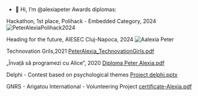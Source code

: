 - 👋 Hi, I’m @alexiapeter
Awards diplomas:

 Hackathon, 1st place, Polihack - Embedded Category, 2024
![PeterAlexiaPolihack2024](https://github.com/user-attachments/assets/1a25f26d-068e-4203-aecc-7212e4166b30)

 Heading for the future, AIESEC Cluj-Napoca, 2024
![Aalexia Peter](https://github.com/user-attachments/assets/bcbd6897-c628-4331-a0ec-3157d3817627)

 Technovation Grils,2021
[PeterAlexia_TechnovationGirls.pdf](https://github.com/user-attachments/files/18763460/PeterAlexia_TechnovationGirls.pdf)

„Învață să programezi cu Alice”, 2020
[Diploma Peter Alexia.pdf](https://github.com/user-attachments/files/18763605/Diploma.Peter.Alexia.pdf)

 Delphi - Contest based on psychological themes
[Proiect delphi.pptx](https://github.com/user-attachments/files/18763627/Proiect.delphi.pptx)

GNRS - Arigatou International - Volunteering Project
[certificate-Alexia.pdf](https://github.com/user-attachments/files/18763701/certificate-Alexia.pdf)




